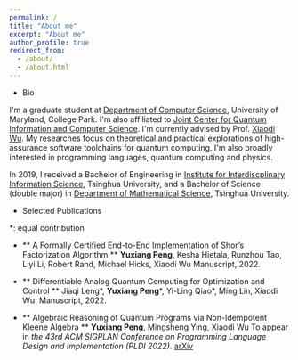 ```yaml
---
permalink: /
title: "About me"
excerpt: "About me"
author_profile: true
redirect_from: 
  - /about/
  - /about.html
---
```


* Bio

I'm a graduate student at [Department of Computer Science](https://www.cs.umd.edu/), University of Maryland, College Park. I'm also affiliated to [Joint Center for Quantum Information and Computer Science](https://quics.umd.edu/). I'm currently advised by Prof. [Xiaodi Wu](https://www.cs.umd.edu/~xwu/). My researches focus on theoretical and practical explorations of high-assurance software toolchains for quantum computing. I'm also broadly interested in programming languages, quantum computing and physics.

In 2019, I received a Bachelor of Engineering in [Institute for Interdiscplinary Information Science](https://iiis.tsinghua.edu.cn/en/), Tsinghua University, and a Bachelor of Science (double major) in [Department of Mathematical Science](https://www.math.tsinghua.edu.cn/), Tsinghua University.

* Selected Publications

\*: equal contribution

* ** A Formally Certified End-to-End Implementation of Shor’s Factorization Algorithm **
	**Yuxiang Peng**, Kesha Hietala, Runzhou Tao, Liyi Li, Robert Rand, Michael Hicks, Xiaodi Wu
	Manuscript, 2022.
	
* ** Differentiable Analog Quantum Computing for Optimization and Control **
  Jiaqi Leng\*, **Yuxiang Peng**\*, Yi-Ling Qiao*, Ming Lin, Xiaodi Wu.
	Manuscript, 2022.

* ** Algebraic Reasoning of Quantum Programs via Non-Idempotent Kleene Algebra **
  **Yuxiang Peng**, Mingsheng Ying, Xiaodi Wu
	To appear in *the 43rd ACM SIGPLAN Conference on Programming Language Design and Implementation (PLDI 2022)*. [arXiv](https://arxiv.org/abs/2110.07018)
